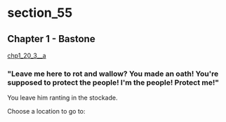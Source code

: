 
# section_55

## Chapter 1 - Bastone

[chp1_20_3__a](../../decomp/app/src/main/res/raw/chp1_20_3__a.mp3 ':include :type=audio')

### "Leave me here to rot and wallow? You made an oath! You're supposed to protect the people! I'm the people! Protect me!"

You leave him ranting in the stockade.


Choose a location to go to:


